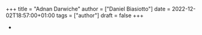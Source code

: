 +++
title = "Adnan Darwiche"
author = ["Daniel Biasiotto"]
date = 2022-12-02T18:57:00+01:00
tags = ["author"]
draft = false
+++

-
